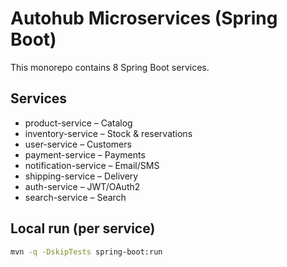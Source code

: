 # Autohub Microservices (Spring Boot)

This monorepo contains 8 Spring Boot services.

## Services
- product-service – Catalog
- inventory-service – Stock & reservations
- user-service – Customers
- payment-service – Payments
- notification-service – Email/SMS
- shipping-service – Delivery
- auth-service – JWT/OAuth2
- search-service – Search

## Local run (per service)
```bash
mvn -q -DskipTests spring-boot:run
